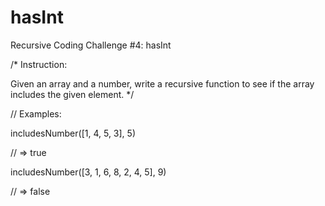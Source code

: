 # hasInt
Recursive Coding Challenge #4: hasInt

/* Instruction:

Given an array and a number, write a recursive function to see if the array includes the given element. */

// Examples:

includesNumber([1, 4, 5, 3], 5)

// => true

includesNumber([3, 1, 6, 8, 2, 4, 5], 9)

// => false
